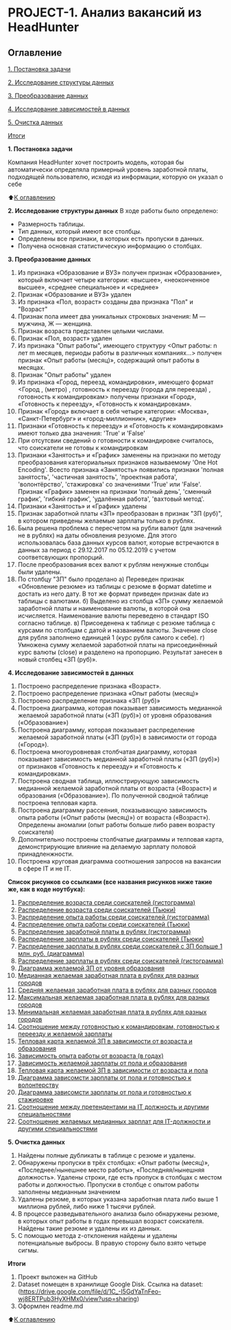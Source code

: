 # PROJECT-1. Анализ вакансий из HeadHunter

## Оглавление 
[1. Постановка задачи]()

[2. Исследование структуры данных]()

[3. Преобразование данных]()

[4. Исследование зависимостей в данных]()

[5. Очистка данных]()

[Итоги]()

**1. Постановка задачи**

Компания HeadHunter хочет построить модель, которая бы автоматически определяла примерный уровень заработной платы, подходящей пользователю, исходя из информации, которую он указал о себе

:arrow_up:[К оглавлению]()

**2. Исследование структуры данных**
В ходе работы было определено:
- Размерность таблицы.
- Тип данных, который имеют все столбцы.
- Определены все признаки, в которых есть пропуски в данных.
- Получена основная статистическую информацию о столбцах.

**3. Преобразование данных**
1. Из признака «Образование и ВУЗ» получен признак «Образование», который включает четыре категории: «высшее», «неоконченное высшее», «среднее специальное» и «среднее»
2. Признак «Образование и ВУЗ» удален
3. Из признака «Пол, возраст» созданы два признака "Пол" и "Возраст" 
4. Признак пола имеет два уникальных строковых значения: М — мужчина, Ж — женщина.
5. Признак возраста представлен целыми числами.
6. Признак «Пол, возраст» удален
7. Из признака "Опыт работы", имеющего структуру <Опыт работы: n лет m месяцев, периоды работы в различных компаниях…> получен признак «Опыт работы (месяц)», содержащий опыт работы в месяцах.
8. Признак "Опыт работы" удален
9. Из признака «Город, переезд, командировки», имеющего формат <Город , (метро) , готовность к переезду (города для переезда) , готовность к командировкам> получены признаки «Город», «Готовность к переезду», «Готовность к командировкам».
10. Признак «Город» включает в себя четыре категории: «Москва», «Санкт-Петербург» и «город-миллионник», «другие»
11. Признаки «Готовность к переезду» и «Готовность к командировкам» имеют только два значения: 'True' и 'False'
12. При отсутсвии сведений о готовности к командировке считалось, что соискатели не готовы к командировкам
13. Признаки «Занятость» и «График» заменены на признаки по методу преобразования категориальных признаков называемому 'One Hot Encoding'.
Всесто признака «Занятость» появились признаки 'полная занятость', 'частичная занятость', 'проектная работа', 'волонтёрство', 'стажировка' со значениями 'True' или 'False'. Признак «График» заменен на признаки 'полный день', 'сменный график', 'гибкий график', 'удалённая работа', 'вахтовый метод'. 
14. Признаки «Занятость» и «График» удалены
15. Признак заработной платы «ЗП» преобразован в признак "ЗП (руб)", в котором приведены желаемые зарплаты только в рублях.
16. Была решена проблема с пересчетом на рубли валют (для значений не в рублях) на даты обновления резуюме. Для этого использовалась база данных курсов валют, которые встречаются в данных за период с 29.12.2017 по 05.12.2019 с учетом соответсвующих пропорций. 
17. После преобразования всех валют к рублям ненужные столбцы были удалены.
18. По столбцу "ЗП" было проделано 
           а) Переведен признак «Обновление резюме» из таблицы с резюме в формат datetime и достать из него дату. В тот же формат приведен признак date из таблицы с валютами. 
           б) Выделено из столбца «ЗП» сумму желаемой заработной платы и наименование валюты, в которой она исчисляется. Наименование валюты переведено в стандарт ISO согласно таблице.
           в) Присоеденена к таблице с резюме таблица с курсами по столбцам с датой и названием валюты. Значение close для рубля заполнено единицей 1 (курс рубля самого к себе).
           г) Умножена сумму желаемой заработной платы на присоединённый курс валюты (close) и разделено на пропорцию.  Результат занесен в новый столбец «ЗП (руб)».

**4. Исследование зависимостей в данных** 
1. Построено распределение признака «Возраст». 
2. Построено распределение признака «Опыт работы (месяц)»
3. Построено распределение признака «ЗП (руб)»
4. Построена диаграмма, которая показывает зависимость медианной желаемой заработной платы («ЗП (руб)») от уровня образования («Образование»)
5. Построена диаграмму, которая показывает распределение желаемой заработной платы («ЗП (руб)») в зависимости от города («Город»). 
6. Построена многоуровневая столбчатая диаграмму, которая показывает зависимость медианной заработной платы («ЗП (руб)») от признаков «Готовность к переезду» и «Готовность к командировкам». 
7. Построена сводная таблица, иллюстрирующую зависимость медианной желаемой заработной платы от возраста («Возраст») и образования («Образование»). По полученной сводной таблице построена тепловая карта.
8. Построена диаграмму рассеяния, показывающую зависимость опыта работы («Опыт работы (месяц)») от возраста («Возраст»). Определены аномалии (опыт работы больше либо равен возрасту соискателя)
9. Дополнительно построены столбчатые диаграммы и телповая карта, демонстрирующие влияние на делаемую зарплату половой принадленжности. 
10. Построена круговая диаграмма соотношения запросов на вакансии в сфере IT и не IT.

**Список рисунков со ссылками (все названия рисунков ниже такие же, как в коде ноутбука):**

1. [Распределение возраста среди соискателей (гистограмма)](https://rawcdn.githack.com/Anturui/sf_data_science/11ae0ad06f5749b5c2340d897f9fa8db2d3ad878/skillfactory/PROJECT-1.%20Job%20analysis%20from%20HeadHunter/html%20pictures/count_age_dist.html)
2. [Распределение возраста среди соискателей (Тьюки)](https://rawcdn.githack.com/Anturui/sf_data_science/11ae0ad06f5749b5c2340d897f9fa8db2d3ad878/skillfactory/PROJECT-1.%20Job%20analysis%20from%20HeadHunter/html%20pictures/count_age_dist_box.html)
3. [Распределение опыта работы среди соискателей (гистограмма)](https://rawcdn.githack.com/Anturui/sf_data_science/11ae0ad06f5749b5c2340d897f9fa8db2d3ad878/skillfactory/PROJECT-1.%20Job%20analysis%20from%20HeadHunter/html%20pictures/count_exp.html)
4. [Распределение опыта работы среди соискателей (Тьюки)](https://rawcdn.githack.com/Anturui/sf_data_science/11ae0ad06f5749b5c2340d897f9fa8db2d3ad878/skillfactory/PROJECT-1.%20Job%20analysis%20from%20HeadHunter/html%20pictures/count_exp_box.html)
5. [Распределение заработной платы в рублях (гистограмма)](https://rawcdn.githack.com/Anturui/sf_data_science/11ae0ad06f5749b5c2340d897f9fa8db2d3ad878/skillfactory/PROJECT-1.%20Job%20analysis%20from%20HeadHunter/html%20pictures/count_salary.html)
6. [Распределение зарплаты в рублях среди соискателей (Тьюки)](https://rawcdn.githack.com/Anturui/sf_data_science/11ae0ad06f5749b5c2340d897f9fa8db2d3ad878/skillfactory/PROJECT-1.%20Job%20analysis%20from%20HeadHunter/html%20pictures/count_salary_box.html)
7. [Распределение зарплаты в рублях среди соискателей с ЗП больше 1 млн. руб. (диаграмма)](https://rawcdn.githack.com/Anturui/sf_data_science/11ae0ad06f5749b5c2340d897f9fa8db2d3ad878/skillfactory/PROJECT-1.%20Job%20analysis%20from%20HeadHunter/html%20pictures/count_salary_million.html)
8. [Распределение зарплаты в рублях среди соискателей (гистограмма)](https://rawcdn.githack.com/Anturui/sf_data_science/11ae0ad06f5749b5c2340d897f9fa8db2d3ad878/skillfactory/PROJECT-1.%20Job%20analysis%20from%20HeadHunter/html%20pictures/count_salary_fht.html)
9. [Диаграмма желаемой ЗП от уровня образования](https://rawcdn.githack.com/Anturui/sf_data_science/6574a830ceda9f5792abc28412722ac64b36ed76/skillfactory/PROJECT-1.%20Job%20analysis%20from%20HeadHunter/html%20pictures/edu_salary.html)
10. [Медианная желаемая заработная плата в рублях для разных городов](https://rawcdn.githack.com/Anturui/sf_data_science/c533429ba14ec288a81493f100ffe526e4eacd1c/skillfactory/PROJECT-1.%20Job%20analysis%20from%20HeadHunter/html%20pictures/city_work_median.html)
11. [Средняя желаемая заработная плата в рублях для разных городов](https://rawcdn.githack.com/Anturui/sf_data_science/c533429ba14ec288a81493f100ffe526e4eacd1c/skillfactory/PROJECT-1.%20Job%20analysis%20from%20HeadHunter/html%20pictures/city_work_mean.html)
12. [Максимальная желаемая заработная плата в рублях для разных городов](https://rawcdn.githack.com/Anturui/sf_data_science/6574a830ceda9f5792abc28412722ac64b36ed76/skillfactory/PROJECT-1.%20Job%20analysis%20from%20HeadHunter/html%20pictures/city_work_max.html)
13. [Минимальная желаемая заработная плата в рублях для разных городов](https://rawcdn.githack.com/Anturui/sf_data_science/11ae0ad06f5749b5c2340d897f9fa8db2d3ad878/skillfactory/PROJECT-1.%20Job%20analysis%20from%20HeadHunter/html%20pictures/city_work_min.html)
14. [Соотношение между готовностью к командировкам, готовностью к переезду и желаемой зарплаты](https://rawcdn.githack.com/Anturui/sf_data_science/45e51316e2b68aab9f871502fbf67ccf23a68e95/skillfactory/PROJECT-1.%20Job%20analysis%20from%20HeadHunter/html%20pictures/move_bt.html)
15. [Тепловая карта желаемой ЗП в зависимости от возраста и образования](https://rawcdn.githack.com/Anturui/sf_data_science/11ae0ad06f5749b5c2340d897f9fa8db2d3ad878/skillfactory/PROJECT-1.%20Job%20analysis%20from%20HeadHunter/html%20pictures/age_edu.html)
16. [Зависимость опыта работы от возраста (в годах)](https://rawcdn.githack.com/Anturui/sf_data_science/fdbc9de98c9e8649252d7ea6f62cff90f7899d0b/skillfactory/PROJECT-1.%20Job%20analysis%20from%20HeadHunter/html%20pictures/expirience_age.html)
17. [Зависимость желаемой зарплаты от пола и образования](https://rawcdn.githack.com/Anturui/sf_data_science/fdbc9de98c9e8649252d7ea6f62cff90f7899d0b/skillfactory/PROJECT-1.%20Job%20analysis%20from%20HeadHunter/html%20pictures/table_sex_salary.html)
18. [Тепловая карта желаемой ЗП в зависимости от возраста и пола](https://rawcdn.githack.com/Anturui/sf_data_science/fdbc9de98c9e8649252d7ea6f62cff90f7899d0b/skillfactory/PROJECT-1.%20Job%20analysis%20from%20HeadHunter/html%20pictures/pivot_sex_age.html)
19. [Диаграмма зависомсти зарплаты от пола и готовностью к волонтерству](https://rawcdn.githack.com/Anturui/sf_data_science/fdbc9de98c9e8649252d7ea6f62cff90f7899d0b/skillfactory/PROJECT-1.%20Job%20analysis%20from%20HeadHunter/html%20pictures/table_volunteering.html)
20. [Диаграмма зависомсти зарплаты от пола и готовностью к стажировке](https://rawcdn.githack.com/Anturui/sf_data_science/fdbc9de98c9e8649252d7ea6f62cff90f7899d0b/skillfactory/PROJECT-1.%20Job%20analysis%20from%20HeadHunter/html%20pictures/table_internship.html)
21. [Соотношение между претендентами на IT должность и другими специальностями](https://rawcdn.githack.com/Anturui/sf_data_science/c1138c32d6113fb5e316821536ee957c5bc88062/skillfactory/PROJECT-1.%20Job%20analysis%20from%20HeadHunter/html%20pictures/pie-it.html)
22. [Соотношение желаемых медианных зарплат для IT-должности и другими специальностями](https://rawcdn.githack.com/Anturui/sf_data_science/c1138c32d6113fb5e316821536ee957c5bc88062/skillfactory/PROJECT-1.%20Job%20analysis%20from%20HeadHunter/html%20pictures/bar-it.html)

**5. Очистка данных**
1. Найдены полные дубликаты в таблице с резюме и удалены.
2. Обнаружены пропуски в трёх столбцах: «Опыт работы (месяц)», «Последнее/нынешнее место работы», «Последняя/нынешняя должность». Удалены строки, где есть пропуск в столбцах с местом работы и должностью. Пропуски в столбце с опытом работы заполнены медианным значением
3. Удалены резюме, в которых указана заработная плата либо выше 1 миллиона рублей, либо ниже 1 тысячи рублей.
4. В процессе разведывательного анализа было обнаружены резюме, в которых опыт работы в годах превышал возраст соискателя. Найдены такие резюме и удалены их из данных.
5. С помощью метода z-отклонения найдены и удалены потенциальные выбросы. В правую сторону было взято четыре сигмы.

**Итоги** 
1. Проект выложен на GitHub
2. Dataset помещен в хранилище Google Disk. 
Ссылка на dataset: (https://drive.google.com/file/d/1C_-I5GdYaTnFeo-wj8ERTPub3HyXHMx0/view?usp=sharing) 
3. Оформлен readme.md 

:arrow_up:[К оглавлению]()

